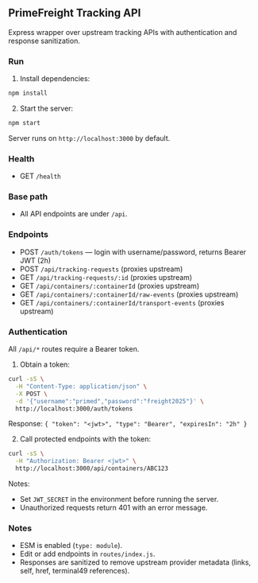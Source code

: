 ## PrimeFreight Tracking API

Express wrapper over upstream tracking APIs with authentication and response sanitization.

### Run

1. Install dependencies:

```bash
npm install
```

2. Start the server:

```bash
npm start
```

Server runs on `http://localhost:3000` by default.

### Health

- GET `/health`

### Base path

- All API endpoints are under `/api`.

### Endpoints

- POST `/auth/tokens` — login with username/password, returns Bearer JWT (2h)
- POST `/api/tracking-requests` (proxies upstream)
- GET `/api/tracking-requests/:id` (proxies upstream)
- GET `/api/containers/:containerId` (proxies upstream)
- GET `/api/containers/:containerId/raw-events` (proxies upstream)
- GET `/api/containers/:containerId/transport-events` (proxies upstream)

### Authentication

All `/api/*` routes require a Bearer token.

1) Obtain a token:

```bash
curl -sS \
  -H "Content-Type: application/json" \
  -X POST \
  -d '{"username":"primed","password":"freight2025"}' \
  http://localhost:3000/auth/tokens
```

Response: `{ "token": "<jwt>", "type": "Bearer", "expiresIn": "2h" }`

2) Call protected endpoints with the token:

```bash
curl -sS \
  -H "Authorization: Bearer <jwt>" \
  http://localhost:3000/api/containers/ABC123
```

Notes:
- Set `JWT_SECRET` in the environment before running the server.
- Unauthorized requests return 401 with an error message.

### Notes

- ESM is enabled (`type: module`).
- Edit or add endpoints in `routes/index.js`.
- Responses are sanitized to remove upstream provider metadata (links, self, href, terminal49 references).

